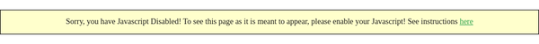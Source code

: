 <head><meta charset="UTF-8"><meta name="viewport" content="width=device-width, initial-scale=1"><link rel="profile" href="/gmpg.org/xfn/11">  <script src="https://pagead2.googlesyndication.com/pagead/js/r20201203/r20190131/reactive_library_fy2019.js"></script><script src="https://www.googletagservices.com/activeview/js/current/osd.js?cb=%2Fr20100101"></script><script type="text/javascript" async="" src="https://addrom.com/wp-content/cache/busting/google-tracking/ga-53ee95b384d866e8692bb1aef923b763.js"></script><script src="https://partner.googleadservices.com/gampad/cookie.js?domain=addrom.com&amp;callback=_gfp_s_&amp;client=ca-pub-7154395153208957&amp;cookie=ID%3D9272cbf47e9f7c97-2233c2875cc50006%3AT%3D1608247650%3ART%3D1608247650%3AS%3DALNI_MY1ucPeExhnVd70TsSuP2i-xqtvfA"></script><script src="https://pagead2.googlesyndication.com/pagead/js/r20201203/r20190131/show_ads_impl_fy2019.js" id="google_shimpl"></script><script async="" src="//tag.adbro.me/configs/zslmuob2.js"></script><script async="" src="//tag.adbro.me/tags/ptag.js"></script><script type="application/javascript">var ajaxurl = "https://addrom.com/wp-admin/admin-ajax.php"</script> <title>BYPASS GOOGLE ACCOUNT 2020 - addROM.com</title><link rel="stylesheet" href="https://fonts.googleapis.com/css?family=Montserrat%3A100%2C200%2C300%2C400%2C500%2C600%2C700%2C800%2C900%2C100italic%2C200italic%2C300italic%2C400italic%2C500italic%2C600italic%2C700italic%2C800italic%2C900italic&amp;subset=latin&amp;display=swap"><meta name="description" content="bypass google account verification"><meta name="robots" content="index, follow, max-snippet:-1, max-image-preview:large, max-video-preview:-1"><link rel="canonical" href="https://addrom.com/bypass/"><meta property="og:locale" content="en_US"><meta property="og:type" content="article"><meta property="og:title" content="BYPASS GOOGLE ACCOUNT 2020 - addROM.com"><meta property="og:description" content="bypass google account verification"><meta property="og:url" content="https://addrom.com/bypass/"><meta property="og:site_name" content="addROM.com"><meta property="article:publisher" content="https://www.facebook.com/addromcom"><meta property="article:modified_time" content="2020-12-06T05:13:21+00:00"><meta property="og:image" content="https://addrom.com/wp-content/uploads/2019/01/addrom-bypass-1.jpg"><meta property="og:image:width" content="1200"><meta property="og:image:height" content="628"><meta name="twitter:card" content="summary_large_image"><meta name="twitter:label1" content="Est. reading time"><meta name="twitter:data1" content="0 minutes"> <script type="application/ld+json" class="yoast-schema-graph">{"@context":"https://schema.org","@graph":[{"@type":"Organization","@id":"https://addrom.com/#organization","name":"addROM","url":"https://addrom.com/","sameAs":["https://www.facebook.com/addromcom","https://www.youtube.com/addromcom?sub_confirmation=1"],"logo":{"@type":"ImageObject","@id":"https://addrom.com/#logo","inLanguage":"en-US","url":"https://addrom.com/wp-content/uploads/2019/02/addrom-2019-x2-b.png","width":687,"height":140,"caption":"addROM"},"image":{"@id":"https://addrom.com/#logo"}},{"@type":"WebSite","@id":"https://addrom.com/#website","url":"https://addrom.com/","name":"addROM.com","description":"Free ROM - Bypass Google Account - Share tips and tricks","publisher":{"@id":"https://addrom.com/#organization"},"potentialAction":[{"@type":"SearchAction","target":"https://addrom.com/?s={search_term_string}","query-input":"required name=search_term_string"}],"inLanguage":"en-US"},{"@type":"ImageObject","@id":"https://addrom.com/bypass/#primaryimage","inLanguage":"en-US","url":"https://addrom.com/wp-content/uploads/2019/01/addrom-bypass-1.jpg","width":1200,"height":628},{"@type":"WebPage","@id":"https://addrom.com/bypass/#webpage","url":"https://addrom.com/bypass/","name":"BYPASS GOOGLE ACCOUNT 2020 - addROM.com","isPartOf":{"@id":"https://addrom.com/#website"},"primaryImageOfPage":{"@id":"https://addrom.com/bypass/#primaryimage"},"datePublished":"2019-02-13T17:34:07+00:00","dateModified":"2020-12-06T05:13:21+00:00","description":"bypass google account verification","breadcrumb":{"@id":"https://addrom.com/bypass/#breadcrumb"},"inLanguage":"en-US","potentialAction":[{"@type":"ReadAction","target":["https://addrom.com/bypass/"]}]},{"@type":"BreadcrumbList","@id":"https://addrom.com/bypass/#breadcrumb","itemListElement":[{"@type":"ListItem","position":1,"item":{"@type":"WebPage","@id":"https://addrom.com/","url":"https://addrom.com/","name":"Home"}},{"@type":"ListItem","position":2,"item":{"@type":"WebPage","@id":"https://addrom.com/bypass/","url":"https://addrom.com/bypass/","name":"BYPASS GOOGLE ACCOUNT 2020"}}]}]}</script> <link rel="dns-prefetch" href="//fonts.googleapis.com"><link rel="dns-prefetch" href="//s.w.org"><link rel="dns-prefetch" href="//c0.wp.com"><link href="https://fonts.gstatic.com" crossorigin="" rel="preconnect"><link rel="alternate" type="application/rss+xml" title="addROM.com » Feed" href="https://addrom.com/feed/"><link rel="alternate" type="application/rss+xml" title="addROM.com » Comments Feed" href="https://addrom.com/comments/feed/"> <script type="text/javascript">window._wpemojiSettings = {"baseUrl":"https:\/\/s.w.org\/images\/core\/emoji\/13.0.1\/72x72\/","ext":".png","svgUrl":"https:\/\/s.w.org\/images\/core\/emoji\/13.0.1\/svg\/","svgExt":".svg","source":{"concatemoji":"https:\/\/addrom.com\/wp-includes\/js\/wp-emoji-release.min.js?ver=5.6"}};
			!function(e,a,t){var r,n,o,i,p=a.createElement("canvas"),s=p.getContext&&p.getContext("2d");function c(e,t){var a=String.fromCharCode;s.clearRect(0,0,p.width,p.height),s.fillText(a.apply(this,e),0,0);var r=p.toDataURL();return s.clearRect(0,0,p.width,p.height),s.fillText(a.apply(this,t),0,0),r===p.toDataURL()}function l(e){if(!s||!s.fillText)return!1;switch(s.textBaseline="top",s.font="600 32px Arial",e){case"flag":return!c([127987,65039,8205,9895,65039],[127987,65039,8203,9895,65039])&&(!c([55356,56826,55356,56819],[55356,56826,8203,55356,56819])&&!c([55356,57332,56128,56423,56128,56418,56128,56421,56128,56430,56128,56423,56128,56447],[55356,57332,8203,56128,56423,8203,56128,56418,8203,56128,56421,8203,56128,56430,8203,56128,56423,8203,56128,56447]));case"emoji":return!c([55357,56424,8205,55356,57212],[55357,56424,8203,55356,57212])}return!1}function d(e){var t=a.createElement("script");t.src=e,t.defer=t.type="text/javascript",a.getElementsByTagName("head")[0].appendChild(t)}for(i=Array("flag","emoji"),t.supports={everything:!0,everythingExceptFlag:!0},o=0;o<i.length;o++)t.supports[i[o]]=l(i[o]),t.supports.everything=t.supports.everything&&t.supports[i[o]],"flag"!==i[o]&&(t.supports.everythingExceptFlag=t.supports.everythingExceptFlag&&t.supports[i[o]]);t.supports.everythingExceptFlag=t.supports.everythingExceptFlag&&!t.supports.flag,t.DOMReady=!1,t.readyCallback=function(){t.DOMReady=!0},t.supports.everything||(n=function(){t.readyCallback()},a.addEventListener?(a.addEventListener("DOMContentLoaded",n,!1),e.addEventListener("load",n,!1)):(e.attachEvent("onload",n),a.attachEvent("onreadystatechange",function(){"complete"===a.readyState&&t.readyCallback()})),(r=t.source||{}).concatemoji?d(r.concatemoji):r.wpemoji&&r.twemoji&&(d(r.twemoji),d(r.wpemoji)))}(window,document,window._wpemojiSettings);</script><script src="https://addrom.com/wp-includes/js/wp-emoji-release.min.js?ver=5.6" type="text/javascript" defer=""></script> <style type="text/css">img.wp-smiley,img.emoji{display:inline!important;border:none!important;box-shadow:none!important;height:1em!important;width:1em!important;margin:0 .07em!important;vertical-align:-0.1em!important;background:none!important;padding:0!important}</style><link rel="stylesheet" id="wp-block-library-css" href="https://c0.wp.com/c/5.6/wp-includes/css/dist/block-library/style.min.css" type="text/css" media="all"><style id="wp-block-library-inline-css" type="text/css">.has-text-align-justify{text-align:justify}</style><link rel="stylesheet" id="wpccp-css" href="https://addrom.com/wp-content/plugins/wp-content-copy-protection/assets/css/style.min.css?ver=1598442499" type="text/css" media="all"><link rel="stylesheet" id="ceris-vendors-css" href="https://addrom.com/wp-content/themes/ceris/css/vendors.css?ver=5.6" type="text/css" media="all"><link rel="stylesheet" id="ceris-style-css" href="https://addrom.com/wp-content/themes/ceris/css/style.css?ver=5.6" type="text/css" media="all"><style id="ceris-style-inline-css" type="text/css">.header-1 .header-main,.header-2 .header-main,.header-3 .site-header,.header-4 .navigation-bar,.header-5 .navigation-bar,.header-6 .navigation-bar,.header-7 .header-main,.header-8 .header-main,.header-9 .site-header,.header-10 .navigation-bar,.header-11 .navigation-bar,.header-13 .navigation-bar,.header-14 .header-main,.header-14 .header-bg-main-color,.header-15 .header-main,.header-16 .navigation-bar,.header-17 .navigation-bar,.header-18 .navigation-bar,.header-12 .header-main{background:#fff}.sticky-header.is-fixed>.navigation-bar{background:#fff}.atbs-ceris-block:not(:last-child){margin-bottom:65px}@media(min-width:576px){.atbs-ceris-block-custom-margin .block-heading:not(.widget__title){margin-bottom:40px}}::selection{color:#FFF;background:#2BA24C}::-webkit-selection{color:#FFF;background:#2BA24C}.scroll-count-percent .progress__value{stroke:#2BA24C}.ceris-feature-i .sub-posts .block-heading__view-all a,.atbs-ceris-carousel.atbs-ceris-carousel-post-vertical .owl-prev,.atbs-ceris-carousel.atbs-ceris-carousel-post-vertical .owl-next,.post--overlay-back-face .button__readmore:hover i,.post--vertical-has-media .list-index,.navigation--main .sub-menu li:hover>a,.infinity-single-trigger:before,.ceris-icon-load-infinity-single:before,.atbs-article-reactions .atbs-reactions-content.active .atbs-reaction-count,.atbs-article-reactions .atbs-reactions-content:active .atbs-reaction-count,.post-slider-text-align-center .owl-carousel .owl-prev,.post-slider-text-align-center .owl-carousel .owl-next,.ceris-category-tiles .owl-carousel .owl-prev,.ceris-category-tiles .owl-carousel .owl-next,a.block-heading__secondary,.atbs-ceris-pagination a.btn-default,.atbs-ceris-pagination a.btn-default:active,.atbs-ceris-pagination a.btn-default:hover,.atbs-ceris-pagination a.btn-default:focus,.atbs-ceris-search-full .result-default,.atbs-ceris-search-full .result-default .search-module-heading,.search-module-heading,.atbs-ceris-post--grid-c-update .atbs-ceris-carousel.nav-circle .owl-prev,.single .entry-meta .entry-author__name,.pagination-circle .atbs-ceris-pagination__item.atbs-ceris-pagination__item-next:hover,.pagination-circle .atbs-ceris-pagination__item.atbs-ceris-pagination__item-prev:hover,.atbs-ceris-video-has-post-list .main-post .post-type-icon,.widget-subscribe .subscribe-form__fields button,.list-index,a,a:hover,a:focus,a:active,.color-primary,.site-title,.entry-tags ul>li>a:hover,.social-share-label,.ceris-single .single-header--top .entry-author__name,.atbs-ceris-widget-indexed-posts-b .posts-list>li .post__title:after,.posts-navigation .post:hover .posts-navigation__label,.posts-navigation .post:hover .post__title,.sticky-ceris-post .cerisStickyMark i,.typography-copy blockquote:before,.comment-content blockquote:before,.listing--list-large .post__readmore:hover .readmore__text,.post--horizontal-reverse-big.post--horizontal-reverse-big__style-3 .post__readmore .readmore__text:hover,.reviews-score-average,.star-item.star-full i:before,.wc-block-grid__product-rating .star-rating span:before,.wc-block-grid__product-rating .wc-block-grid__product-rating__stars span:before,.woocommerce-message::before,.woocommerce-info::before,.woocommerce-error::before,.woocommerce-downloads .woocommerce-info:before{color:#2BA24C}.ceris-grid-j .icon-has-animation .btn-play-left-not-center.post-type-icon:after,div.wpforms-container-full .wpforms-form button[type=submit],div.wpforms-container-full .wpforms-form button[type=submit]:hover{background-color:#2BA24C}.ceris-grid-j .btn-play-left-not-center .circle,.scroll-count-percent .btn-bookmark-icon .bookmark-status-saved path{fill:#2BA24C}.infinity-single-trigger:before,.ceris-grid-j .btn-play-left-not-center .g-path path{fill:#fff}@media(max-width:768px){.ceris-grid-j .icon-has-animation .btn-play-left-not-center.post-type-icon:after{background-color:#fff}}@media(max-width:768px){.ceris-grid-j .btn-play-left-not-center .circle{fill:#fff}}@media(max-width:768px){.ceris-grid-j .btn-play-left-not-center .g-path path{fill:#000}}@media(max-width:768px){.ceris-module-video .post-list-no-thumb-3i .posts-no-thumb .post-type-icon:after{background-color:#2BA24C}}@media(max-width:768px){.ceris-module-video .post-list-no-thumb-3i .list-item .posts-no-thumb:hover .post-type-icon:after{background-color:#fff}}@media(max-width:768px){.ceris-module-video .post-list-no-thumb-3i .list-item:first-child .posts-no-thumb:hover .post-type-icon:after{background-color:#fff}}@media(max-width:768px){.ceris-module-video .post-list-no-thumb-3i:hover .list-item:first-child .posts-no-thumb .post-type-icon:after{background-color:#2BA24C}}@media(max-width:768px){.ceris-module-video .post-list-no-thumb-3i .list-item:first-child .posts-no-thumb:hover .post-type-icon:after{background-color:#fff}}@media (max-width:380px){.featured-slider-d .owl-carousel .owl-dot.active span{background-color:#2BA24C}}.g-path path{fill:#000}.circle{fill:#fff}@media(max-width:576px){.atbs-ceris-post--vertical-3i-row .post--vertical .post__cat{background-color:#2BA24C}}.atbs-article-reactions .atbs-reactions-content:hover{border-color:rgba(43,162,76,.3)}.post-no-thumb-height-default:hover{box-shadow:0 45px 25px -20px rgba(43,162,76,.27)}.ceris-feature-h .owl-item.active .post--overlay-height-275 .post__thumb--overlay.post__thumb:after{background-color:rgba(43,162,76,.8)}.post-list-no-thumb-3i .list-item:first-child:hover:before,.post-list-no-thumb-3i .list-item:hover:before{background-color:rgba(43,162,76,.4)}.ceris-grid-carousel-d .owl-stage .post--card-overlay-middle-has-hidden-content:hover .post__thumb--overlay.post__thumb:after,.ceris-grid-carousel-d .owl-stage .owl-item.active.center .post--card-overlay-middle-has-hidden-content:hover .post__thumb--overlay.post__thumb:after{-webkit-box-shadow:0 20px 27px 0 rgba(43,162,76,.2);box-shadow:0 20px 27px 0 rgba(43,162,76,.2)}@media(min-width:992px){.post--overlay-hover-effect .post__thumb--overlay.post__thumb:after{background-color:#2BA24C}}.atbs-ceris-block__aside-left .banner__button,.ceris-feature-k .atbs-ceris-carousel-nav-custom-holder .owl-prev:hover,.ceris-feature-k .atbs-ceris-carousel-nav-custom-holder .owl-next:hover,.ceris-feature-k .atbs-ceris-block__inner::before,.ceris-feature-i .atbs-ceris-carousel-nav-custom-holder .owl-prev:hover,.ceris-feature-i .atbs-ceris-carousel-nav-custom-holder .owl-next:hover,.ceris-feature-j .sub-posts .atbs-ceris-carousel-nav-custom-holder .owl-prev:hover,.ceris-feature-j .sub-posts .atbs-ceris-carousel-nav-custom-holder .owl-next:hover,.ceris-feature-h .owl-item.active+.owl-item.active .post--overlay-height-275 .post__cat-has-line:before,.atbs-ceris-carousel.atbs-ceris-carousel-post-vertical .owl-prev:hover,.atbs-ceris-carousel.atbs-ceris-carousel-post-vertical .owl-next:hover,.ceris-feature-f .button__readmore--round:hover i,.post--overlay-hover-effect .post__text-backface .post__readmore .button__readmore:hover,.post--overlay-hover-effect.post--overlay-bottom,.post--overlay-back-face,.pagination-circle .atbs-ceris-pagination__item:not(.atbs-ceris-pagination__dots):hover,.open-sub-col,.atbs-ceris-posts-feature-a-update .atbs-ceris-carousel.nav-circle .owl-prev:hover,.atbs-ceris-posts-feature-a-update .atbs-ceris-carousel.nav-circle .owl-next:hover,.owl-carousel.button--dots-center-nav .owl-prev:hover,.owl-carousel.button--dots-center-nav .owl-next:hover,.section-has-subscribe-no-border>.btn:focus,.section-has-subscribe-no-border>.btn:active,.section-has-subscribe-no-border>*:hover,.widget-slide .atbs-ceris-carousel .owl-dot.active span,.featured-slider-e .owl-carousel .owl-prev:hover,.featured-slider-e .owl-carousel .owl-next:hover,.post--horizontal-hasbackground.post:hover,.post-slider-text-align-center .owl-carousel .owl-prev:hover,.post-slider-text-align-center .owl-carousel .owl-next:hover,.atbs-ceris-pagination [class*='js-ajax-load-']:active,.atbs-ceris-pagination [class*='js-ajax-load-']:hover,.atbs-ceris-pagination [class*='js-ajax-load-']:focus,.atbs-ceris-widget-indexed-posts-a .posts-list>li .post__thumb:after,.post-list-no-thumb-3i:hover .list-item:first-child .post__cat:before,.header-17 .btn-subscribe-theme,.header-13 .btn-subscribe-theme,.header-16 .offcanvas-menu-toggle.navigation-bar-btn,.atbs-ceris-widget-posts-list.atbs-ceris-widget-posts-list-overlay-first ul:hover li.active .post--overlay .post__cat:before,.dots-circle .owl-dot.active span,.atbs-ceris-search-full .popular-tags .entry-tags ul>li>a,.atbs-ceris-search-full .form-control,.atbs-ceris-post--grid-g-update .post-grid-carousel .owl-dot.active span,.nav-row-circle .owl-prev:hover,.nav-row-circle .owl-next:hover,.post--grid--2i_row .post-no-thumb-title-line,.atbs-ceris-post--grid-d-update .post-no-thumb-title-line,.atbs-ceris-posts-feature .post-sub .list-item:hover .post__cat:before,.atbs-ceris-post--grid-c-update .post-main .owl-item.active+.owl-item.active .post__cat:before,.atbs-ceris-post--grid-c-update .atbs-ceris-carousel.nav-circle .owl-next,.atbs-ceris-post--grid-c-update .post-main .owl-item.active .post-no-thumb-title-line,.post-no-thumb-height-default:hover,.carousel-dots-count-number .owl-dot.active span,.header-16 .btn-subscribe-theme,.header-14 .btn-subscribe-theme,.header-11 .btn-subscribe-theme,.atbs-ceris-pagination [class*='js-ajax-load-'],.atbs-ceris-post--overlay-first-big .post--overlay:hover .background-img:after,.post-list-no-thumb-3i .list-item:hover,.post__cat-has-line:before,.category-tile__name,.cat-0.cat-theme-bg.cat-theme-bg,.primary-bg-color,.navigation--main>li>a:before,.atbs-ceris-pagination__item-current,.atbs-ceris-pagination__item-current:hover,.atbs-ceris-pagination__item-current:focus,.atbs-ceris-pagination__item-current:active,.atbs-ceris-pagination--next-n-prev .atbs-ceris-pagination__links a:last-child .atbs-ceris-pagination__item,.subscribe-form__fields input[type='submit'],.has-overlap-bg:before,.post__cat--bg,a.post__cat--bg,.entry-cat--bg,a.entry-cat--bg,.comments-count-box,.atbs-ceris-widget--box .widget__title,.widget_calendar td a:before,.widget_calendar #today,.widget_calendar #today a,.entry-action-btn,.posts-navigation__label:before,.comment-form .form-submit input[type='submit'],.atbs-ceris-carousel-dots-b .swiper-pagination-bullet-active,.site-header--side-logo .header-logo:not(.header-logo--mobile),.list-square-bullet>li>*:before,.list-square-bullet-exclude-first>li:not(:first-child)>*:before,.btn-primary,.btn-primary:active,.btn-primary:focus,.btn-primary:hover,.btn-primary.active.focus,.btn-primary.active:focus,.btn-primary.active:hover,.btn-primary:active.focus,.btn-primary:active:focus,.btn-primary:active:hover,.header-10 .navigation--main>li>a:before,.atbs-ceris-feature-slider .post__readmore,.atbs-ceris-grid-carousel .atbs-ceris-carousel .owl-dot:last-child.active span,.atbs-ceris-grid-carousel .atbs-ceris-carousel .owl-dot.active span,.atbs-ceris-post-slide-has-list .atbs-ceris-post-slide-text-center .atbs-ceris-carousel .owl-dot.active span,.pagination-circle .atbs-ceris-pagination__item:hover,.pagination-circle .atbs-ceris-pagination__item.atbs-ceris-pagination__item-current,.social-share-label:before,.social-share ul li a svg:hover,.comment-form .form-submit input[type='submit'],input[type='button']:not(.btn),input[type='reset']:not(.btn),input[type='submit']:not(.btn),.form-submit input,.comment-form .form-submit input[type='submit']:active,.comment-form .form-submit input[type='submit']:focus,.comment-form .form-submit input[type='submit']:hover,.reviews-rating .rating-form .rating-submit,.reviews-rating .rating-form .rating-submit:hover,.ceris-bookmark-page-notification,.rating-star,.score-item .score-percent,.ceris-grid-w .post-slide .owl-carousel,.widget-subscribe .widget-subscribe__inner,.ceris-grid-carousel-d .owl-stage .post--card-overlay-middle-has-hidden-content:hover .post__thumb--overlay.post__thumb:after,.ceris-grid-carousel-d .owl-stage .owl-item.active.center .post--card-overlay-middle-has-hidden-content:hover .post__thumb--overlay.post__thumb:after,.post--vertical-thumb-70-background .button__readmore--outline:hover i,.atbs-ceris-search-full--result .atbs-ceris-pagination .btn,.atbs-ceris-posts-feature-c-update.ceris-light-mode .owl-carousel .owl-prev:hover,.atbs-ceris-posts-feature-c-update.ceris-light-mode .owl-carousel .owl-next:hover,.editor-styles-wrapper .wc-block-grid__products .wc-block-grid__product .wc-block-grid__product-onsale,.wc-block-grid__product-onsale,.woocommerce .wc-block-grid__product .wp-block-button__link:hover,.woocommerce ul.products li.product .onsale,.woocommerce .editor-styles-wrapper .wc-block-grid__products .wc-block-grid__product .wc-block-grid__product-onsale,.woocommerce .wc-block-grid__product-onsale,.woocommerce #respond input#submit,.woocommerce #respond input#submit:hover,.woocommerce a.button:hover,.woocommerce button.button:hover,.woocommerce input.button:hover,.woocommerce .wp-block-button__link,.woocommerce .wp-block-button:not(.wc-block-grid__product-add-to-cart) .wp-block-button__link,.woocommerce nav.woocommerce-pagination ul li a:focus,.woocommerce nav.woocommerce-pagination ul li a:hover,.woocommerce nav.woocommerce-pagination ul li span.current,.woocommerce div.product form.cart .button,.woocommerce div.product .woocommerce-tabs ul.tabs li.active,.woocommerce-Tabs-panel .comment-reply-title:before,.woocommerce button.button,.woocommerce a.button.wc-backward,.woocommerce a.button.alt,.woocommerce a.button.alt:hover,.woocommerce-message a.button,.woocommerce-downloads .woocommerce-Message a.button,.woocommerce button.button.alt,.woocommerce button.button.alt:hover,.woocommerce.widget_product_search .woocommerce-product-search button,.woocommerce .widget_price_filter .ui-slider .ui-slider-range,.woocommerce .widget_price_filter .ui-slider .ui-slider-handle,.header-current-reading-article .current-reading-article-label,#cookie-notice .cn-button,.atbs-ceris-widget-posts-list.atbs-ceris-widget-posts-list-overlay-first .posts-list:hover li.active .post__cat:before,.ceris-mobile-share-socials ul li:hover a,.ceris-admin-delete-review{background-color:#2BA24C}.site-header--skin-4 .navigation--main>li>a:before{background-color:#2BA24C!important}@media(max-width:767px){.atbs-ceris-post--grid-c-update .atbs-ceris-carousel.nav-circle .owl-prev,.atbs-ceris-post--grid-c-update .atbs-ceris-carousel.nav-circle .owl-next{color:#2BA24C!important}}.post-score-hexagon .hexagon-svg g path{fill:#2BA24C}.ceris-feature-k .atbs-ceris-carousel-nav-custom-holder .owl-prev:hover,.ceris-feature-k .atbs-ceris-carousel-nav-custom-holder .owl-next:hover,.ceris-feature-i .atbs-ceris-carousel-nav-custom-holder .owl-prev:hover,.ceris-feature-i .atbs-ceris-carousel-nav-custom-holder .owl-next:hover,.ceris-feature-j .sub-posts .atbs-ceris-carousel-nav-custom-holder .owl-prev:hover,.ceris-feature-j .sub-posts .atbs-ceris-carousel-nav-custom-holder .owl-next:hover,.post--overlay-line-top-hover:hover::after,.ceris-feature-f .button__readmore--round:hover i,.post--overlay-hover-effect .post__text-backface .post__readmore .button__readmore:hover,.ceris-about-module .about__content,.atbs-ceris-posts-feature-a-update .atbs-ceris-carousel.nav-circle .owl-prev:hover,.atbs-ceris-posts-feature-a-update .atbs-ceris-carousel.nav-circle .owl-next:hover,.owl-carousel.button--dots-center-nav .owl-prev:hover,.owl-carousel.button--dots-center-nav .owl-next:hover,.atbs-article-reactions .atbs-reactions-content.active,.atbs-ceris-pagination [class*='js-ajax-load-']:active,.atbs-ceris-pagination [class*='js-ajax-load-']:hover,.atbs-ceris-pagination [class*='js-ajax-load-']:focus,.atbs-ceris-search-full--result .atbs-ceris-pagination .btn,.atbs-ceris-pagination [class*='js-ajax-load-'],.comment-form .form-submit input[type='submit'],.form-submit input:hover,.comment-form .form-submit input[type='submit']:active,.comment-form .form-submit input[type='submit']:focus,.comment-form .form-submit input[type='submit']:hover,.has-overlap-frame:before,.atbs-ceris-gallery-slider .fotorama__thumb-border,.bypostauthor>.comment-body .comment-author>img,.post--vertical-thumb-70-background .button__readmore--outline:hover i,.block-heading.block-heading--style-7,.atbs-ceris-posts-feature-c-update.ceris-light-mode .owl-carousel .owl-prev:hover,.atbs-ceris-posts-feature-c-update.ceris-light-mode .owl-carousel .owl-next:hover,.ceris-mobile-share-socials ul li:hover a,.wc-block-grid__product .wp-block-button__link:hover,.woocommerce #respond input#submit:hover,.woocommerce a.button:hover,.woocommerce button.button:hover,.woocommerce input.button:hover{border-color:#2BA24C}.atbs-ceris-pagination--next-n-prev .atbs-ceris-pagination__links a:last-child .atbs-ceris-pagination__item:after,.typography-copy blockquote,.comment-content blockquote{border-left-color:#2BA24C}.comments-count-box:before,.bk-preload-wrapper:after,.woocommerce-error,.woocommerce-message,.woocommerce-info{border-top-color:#2BA24C}.bk-preload-wrapper:after{border-bottom-color:#2BA24C}.navigation--offcanvas li>a:after{border-right-color:#2BA24C}.post--single-cover-gradient .single-header{background-image:-webkit-linear-gradient(bottom,#2BA24C 0%,rgba(252,60,45,.7) 50%,rgba(252,60,45,0) 100%);background-image:linear-gradient(to top,#2BA24C 0%,rgba(252,60,45,.7) 50%,rgba(252,60,45,0) 100%)}@media (max-width:576px){.atbs-ceris-posts-feature .post-sub .list-item:nth-child(2),.atbs-ceris-posts-feature .post-sub .list-item:not(:nth-child(2)) .post__cat-has-line:before{background-color:#2BA24C}}.ceris-feature-k .atbs-ceris-block__inner::before{box-shadow:-210px 0 1px #2BA24C,-180px 0 1px #2BA24C,-150px 0 1px #2BA24C,-120px 0 1px #2BA24C,-90px 0 1px #2BA24C,-60px 0 1px #2BA24C,-30px 0 1px #2BA24C,30px 0 1px #2BA24C,60px 0 1px #2BA24C,-210px 30px 1px #2BA24C,-180px 30px 1px #2BA24C,-150px 30px 1px #2BA24C,-120px 30px 1px #2BA24C,-90px 30px 1px #2BA24C,-60px 30px 1px #2BA24C,-30px 30px 1px #2BA24C,0 30px 1px #2BA24C,30px 30px 1px #2BA24C,60px 30px 1px #2BA24C,-210px 60px 1px #2BA24C,-180px 60px 1px #2BA24C,-150px 60px 1px #2BA24C,-120px 60px 1px #2BA24C,-90px 60px 1px #2BA24C,-60px 60px 1px #2BA24C,-30px 60px 1px #2BA24C,0 60px 1px #2BA24C,30px 60px 1px #2BA24C,60px 60px 1px #2BA24C,-210px 90px 1px #2BA24C,-180px 90px 1px #2BA24C,-150px 90px 1px #2BA24C,-120px 90px 1px #2BA24C,-90px 90px 1px #2BA24C,-60px 90px 1px #2BA24C,-30px 90px 1px #2BA24C,0 90px 1px #2BA24C,30px 90px 1px #2BA24C,60px 90px 1px #2BA24C,-210px 120px 1px #2BA24C,-180px 120px 1px #2BA24C,-150px 120px 1px #2BA24C,-120px 120px 1px #2BA24C,-90px 120px 1px #2BA24C,-60px 120px 1px #2BA24C,-30px 120px 1px #2BA24C,0 120px 1px #2BA24C,30px 120px 1px #2BA24C,60px 120px 1px #2BA24C,-210px 150px 1px #2BA24C,-180px 150px 1px #2BA24C,-150px 150px 1px #2BA24C,-120px 150px 1px #2BA24C,-90px 150px 1px #2BA24C,-60px 150px 1px #2BA24C,-30px 150px 1px #2BA24C,0 150px 1px #2BA24C,30px 150px 1px #2BA24C,60px 150px 1px #2BA24C,-210px 180px 1px #2BA24C,-180px 180px 1px #2BA24C,-150px 180px 1px #2BA24C,-120px 180px 1px #2BA24C,-90px 180px 1px #2BA24C,-60px 180px 1px #2BA24C,-30px 180px 1px #2BA24C,0 180px 1px #2BA24C,30px 180px 1px #2BA24C,60px 180px 1px #2BA24C,-210px 210px 1px #2BA24C,-180px 210px 1px #2BA24C,-150px 210px 1px #2BA24C,-120px 210px 1px #2BA24C,-90px 210px 1px #2BA24C,-60px 210px 1px #2BA24C,-30px 210px 1px #2BA24C,0 210px 1px #2BA24C,30px 210px 1px #2BA24C,60px 210px 1px #2BA24C,-210px 240px 1px #2BA24C,-180px 240px 1px #2BA24C,-150px 240px 1px #2BA24C,-120px 240px 1px #2BA24C,-90px 240px 1px #2BA24C,-60px 240px 1px #2BA24C,-30px 240px 1px #2BA24C,0 240px 1px #2BA24C,30px 240px 1px #2BA24C,60px 240px 1px #2BA24C,-210px 270px 1px #2BA24C,-180px 270px 1px #2BA24C,-150px 270px 1px #2BA24C,-120px 270px 1px #2BA24C,-90px 270px 1px #2BA24C,-60px 270px 1px #2BA24C,-30px 270px 1px #2BA24C,0 270px 1px #2BA24C,30px 270px 1px #2BA24C,60px 270px 1px #2BA24C}atbs-ceris-video-box__playlist .is-playing .post__thumb:after{content:'Now playing'}</style><link rel="stylesheet" id="child-theme-style-css" href="https://addrom.com/wp-content/themes/ceris-child/style.css?ver=5.6" type="text/css" media="all"><link rel="stylesheet" id="tablepress-default-css" href="https://addrom.com/wp-content/tablepress-combined.min.css?ver=4" type="text/css" media="all"><noscript></noscript><link rel="stylesheet" id="jetpack_css-css" href="https://c0.wp.com/p/jetpack/9.2.1/css/jetpack.css" type="text/css" media="all"> <script type="text/javascript" src="https://c0.wp.com/c/5.6/wp-includes/js/jquery/jquery.min.js" id="jquery-core-js"></script> <script type="text/javascript" src="https://c0.wp.com/c/5.6/wp-includes/js/jquery/jquery-migrate.min.js" id="jquery-migrate-js"></script> <link rel="https://api.w.org/" href="https://addrom.com/wp-json/"><link rel="alternate" type="application/json" href="https://addrom.com/wp-json/wp/v2/pages/5486"><link rel="EditURI" type="application/rsd+xml" title="RSD" href="https://addrom.com/xmlrpc.php?rsd"><link rel="wlwmanifest" type="application/wlwmanifest+xml" href="https://addrom.com/wp-includes/wlwmanifest.xml"><meta name="generator" content="WordPress 5.6"><link rel="shortlink" href="https://addrom.com/?p=5486"> <style type="text/css" media="screen">.g{margin:0;padding:0;overflow:hidden;line-height:1;zoom:1}.g img{height:auto}.g-col{position:relative;float:left}.g-col:first-child{margin-left:0}.g-col:last-child{margin-right:0}@media only screen and (max-width:480px){.g-col,.g-dyn,.g-single{width:100%;margin-left:0;margin-right:0}}</style><meta name="framework" content="Redux 4.1.22"><style type="text/css">img#wpstats{display:none}</style><link rel="icon" href="https://addrom.com/wp-content/uploads/2017/04/addROM_ico-1-70x70.png" sizes="32x32"><link rel="icon" href="https://addrom.com/wp-content/uploads/2017/04/addROM_ico-1.png" sizes="192x192"><link rel="apple-touch-icon" href="https://addrom.com/wp-content/uploads/2017/04/addROM_ico-1-180x180.png"><meta name="msapplication-TileImage" content="https://addrom.com/wp-content/uploads/2017/04/addROM_ico-1.png"><style type="text/css" id="wp-custom-css">.addrom-end-post{display:table;border-style:solid;box-sizing:border-box;border-color:#2ba24c;color:#2ba24c;cursor:pointer;margin:20px auto;padding:20px 20px 20px 20px;border-radius:45px;border:solid}.addrom-see-more{margin-top:5px;margin-left:50px;background:#fff;position:absolute;color:#2ba24c;font-weight:600}.entry-content h3{background-color:#f0f1f2;padding:9px 12px;display:inline-block;border-radius:3px}.addrom-read-more{border:1px solid #2ba24c;padding:10px 19px;margin:30px 0;border-radius:3px;position:relative;box-shadow:0 0 17px #f1f1f1;background-color:#fff}.addrom-read-more span{font-family:"Montserrat"!important;line-height:1.2;color:#000;margin-bottom:16px;font-weight:800;font-size:20px;margin:0;margin-top:-16px;display:inline-block;background-color:#2ba24c;padding:4px 10px;position:absolute}.addrom-read-more a{font-family:"Montserrat"!important;margin:0;font-size:18px;line-height:26px!important;margin-top:25px;text-decoration:none;font-weight:700;display:block;border:none!important;color:#212121!important}.addrom-read-more a:hover{color:#2ba24c!important}.header-3 .navigation-bar--fullwidth .container .navigation-bar__inner{-webkit-box-align:center;align-items:center;background-color:#2ba24c;border-radius:4px;box-shadow:rgba(0,0,0,.04) 0 1px 3px,rgba(0,0,0,.08) 0 1px 2px;box-sizing:border-box;display:flex;padding:0 10px;position:relative}</style><style id="ceris_option-dynamic-css" title="dynamic-css" class="redux-options-output">html{font-size:14px;font-display:swap}body{font-family:Montserrat,Arial,Helvetica,sans-serif;font-display:swap}.comment-reply-title,.comments-title,.comment-reply-title,.category-tile__name,.block-heading,.block-heading__title,.post-categories__title,.post__title,.entry-title,h1,h2,h3,h4,h5,h6,.h1,.h2,.h3,.h4,.h5,.h6,.text-font-primary,.social-tile__title,.widget_recent_comments .recentcomments>a,.widget_recent_entries li>a,.modal-title.modal-title,.author-box .author-name a,.comment-author,.widget_calendar caption,.widget_categories li>a,.widget_meta ul,.widget_recent_comments .recentcomments>a,.widget_recent_entries li>a,.widget_pages li>a,.ceris-reviews-section .heading-title,.score-item .score-name,.score-item .score-number,.reviews-score-average,.btn-open-form-rating,.btn-open-form-rating label,.scroll-count-percent .percent-number,.scroll-count-percent .btn-bookmark-icon,.open-sub-col,.ceris-about-module .about__title,.post--overlay-hover-effect .post__text-backface .post__title,.atbs-ceris-mega-menu .post__title,.atbs-ceris-mega-menu .post__title a,.widget__title-text{font-family:Montserrat,Arial,Helvetica,sans-serif;font-display:swap}.text-font-secondary,.block-heading__subtitle,.widget_nav_menu ul,.typography-copy blockquote,.comment-content blockquote{font-family:Montserrat,Arial,Helvetica,sans-serif;font-display:swap}.mobile-header-btn,.menu,.meta-text,a.meta-text,.meta-font,a.meta-font,.text-font-tertiary,.block-heading-tabs,.block-heading-tabs>li>a,input[type="button"]:not(.btn),input[type="reset"]:not(.btn),input[type="submit"]:not(.btn),.btn,label,.page-nav,.post-score,.post-score-hexagon .post-score-value,.post__cat,a.post__cat,.entry-cat,a.entry-cat,.read-more-link,.post__meta,.entry-meta,.entry-author__name,a.entry-author__name,.comments-count-box,.atbs-ceris-widget-indexed-posts-a .posts-list>li .post__thumb:after,.atbs-ceris-widget-indexed-posts-b .posts-list>li .post__title:after,.atbs-ceris-widget-indexed-posts-c .list-index,.social-tile__count,.widget_recent_comments .comment-author-link,.atbs-ceris-video-box__playlist .is-playing .post__thumb:after,.atbs-ceris-posts-listing-a .cat-title,.atbs-ceris-news-ticker__heading,.page-heading__title,.post-sharing__title,.post-sharing--simple .sharing-btn,.entry-action-btn,.entry-tags-title,.comments-title__text,.comments-title .add-comment,.comment-metadata,.comment-metadata a,.comment-reply-link,.countdown__digit,.modal-title,.comment-meta,.comment .reply,.wp-caption,.gallery-caption,.widget-title,.btn,.logged-in-as,.countdown__digit,.atbs-ceris-widget-indexed-posts-a .posts-list>li .post__thumb:after,.atbs-ceris-widget-indexed-posts-b .posts-list>li .post__title:after,.atbs-ceris-widget-indexed-posts-c .list-index,.atbs-ceris-horizontal-list .index,.atbs-ceris-pagination,.atbs-ceris-pagination--next-n-prev .atbs-ceris-pagination__label,.post__readmore,.single-header .atbs-date-style,a.ceris-btn-view-review,.bookmark-see-more,.entry-author__name,.post-author-vertical span.entry-lable,.post-author-vertical .entry-author__name,.post--overlay-hover-effect .post__text-front .entry-author span.entry-lable,.post--overlay-hover-effect .post__text-front .entry-author .entry-author__name,blockquote cite,.block-editor .wp-block-archives-dropdown select,.block-editor .wp-block-latest-posts__post-date,.block-editor .wp-block-latest-comments__comment-date,.wp-block-image .aligncenter>figcaption,.wp-block-image .alignleft>figcaption,.wp-block-image .alignright>figcaption,.wp-block-image.is-resized>figcaption{font-family:Montserrat,Arial,Helvetica,sans-serif;font-display:swap}.navigation,.navigation-bar-btn,.navigation--main>li>a{font-family:Montserrat,Arial,Helvetica,sans-serif;text-transform:uppercase;font-weight:700;font-size:16px;font-display:swap}.navigation--main .sub-menu a{font-family:Montserrat,Arial,Helvetica,sans-serif;text-transform:uppercase;font-weight:400;font-display:swap}.navigation--offcanvas>li>a{font-family:Montserrat,Arial,Helvetica,sans-serif;text-transform:uppercase;font-weight:400;font-display:swap}.navigation--offcanvas>li>.sub-menu>li>a,.navigation--offcanvas>li>.sub-menu>li>.sub-menu>li>a{font-family:Montserrat,Arial,Helvetica,sans-serif;text-transform:uppercase;font-weight:400;font-display:swap}.ceris-footer .navigation--footer>li>a,.navigation--footer>li>a{font-family:Montserrat,Arial,Helvetica,sans-serif;text-transform:uppercase;font-weight:700;font-size:14px;font-display:swap}.block-heading .block-heading__title{font-family:Montserrat,Arial,Helvetica,sans-serif;font-weight:700;font-style:normal;font-display:swap}.single .single-entry-section .block-heading .block-heading__title,.single .comment-reply-title,.page .comment-reply-title,.single .same-category-posts .block-heading .block-heading__title,.single .related-posts .block-heading .block-heading__title,.single .comments-title,.page .comments-title{font-family:Montserrat,Arial,Helvetica,sans-serif;font-weight:700;font-style:normal;font-display:swap}.block-heading .page-heading__subtitle{font-family:Montserrat,Arial,Helvetica,sans-serif;font-weight:400;font-style:normal;font-display:swap}.header-main{padding-top:20px;padding-bottom:20px}.site-header .navigation-custom-bg-color,.site-header .navigation-bar .navigation-custom-bg-color{background-color:#fff}.archive.category .block-heading .block-heading__title{font-family:Montserrat,Arial,Helvetica,sans-serif;font-weight:700;font-style:normal;font-size:36px;font-display:swap}.archive.category .block-heading .block-heading__title{color:#2ba24c;font-display:swap}.archive .block-heading .block-heading__title{font-family:Montserrat,Arial,Helvetica,sans-serif;font-weight:700;font-style:normal;font-size:22px;font-display:swap}.search.search-results .block-heading .block-heading__title,.search.search-no-results .block-heading .block-heading__title{font-family:Montserrat,Arial,Helvetica,sans-serif;font-weight:700;font-style:normal;font-size:22px;font-display:swap}.page-template-blog .block-heading .block-heading__title{font-family:Montserrat,Arial,Helvetica,sans-serif;font-weight:700;font-style:normal;font-size:36px;font-display:swap}.page-template-blog .block-heading .block-heading__title{color:#2ba24c;font-display:swap}.page-template-default .block-heading .block-heading__title{font-family:Montserrat,Arial,Helvetica,sans-serif;font-weight:700;font-style:normal;font-size:22px;font-display:swap}.page-template-authors-list .block-heading .block-heading__title{font-family:Montserrat,Arial,Helvetica,sans-serif;font-weight:700;font-style:normal;font-size:36px;font-display:swap}.page-template-bookmark .block-heading .block-heading__title,.page-template-dismiss .block-heading .block-heading__title{font-family:Montserrat,Arial,Helvetica,sans-serif;font-weight:700;font-style:normal;font-size:36px;font-display:swap}.page-template-bookmark .block-heading .block-heading__title,.page-template-dismiss .block-heading .block-heading__title{color:#222;font-display:swap}</style><style type="text/css"></style><style id="fit-vids-style">.fluid-width-video-wrapper{width:100%;position:relative;padding:0;}.fluid-width-video-wrapper iframe,.fluid-width-video-wrapper object,.fluid-width-video-wrapper embed {position:absolute;top:0;left:0;width:100%;height:100%;}</style><link rel="preload" href="https://adservice.google.com.gt/adsid/integrator.js?domain=addrom.com" as="script"><script type="text/javascript" src="https://adservice.google.com.gt/adsid/integrator.js?domain=addrom.com"></script><link rel="preload" href="https://adservice.google.com/adsid/integrator.js?domain=addrom.com" as="script"><script type="text/javascript" src="https://adservice.google.com/adsid/integrator.js?domain=addrom.com"></script></head><body class="page-template-default page page-id-5486 wp-embed-responsive" data-rsssl="1" style="cursor: default;" aria-hidden="false"><div align="center"> <noscript><div style="position:fixed; top:0px; left:0px; z-index:3000; height:100%; width:100%; background-color:#FFFFFF"> <br/><br/><div style="font-family: Tahoma; font-size: 14px; background-color:#FFFFCC; border: 1pt solid Black; padding: 10pt;"> Sorry, you have Javascript Disabled! To see this page as it is meant to appear, please enable your Javascript! See instructions <a href="http://www.enable-javascript.com/">here</a></div></div> </noscript></div> <noscript><style id="rocket-lazyload-nojs-css">.rll-youtube-player,[data-lazy-src]{display:none!important}</style></noscript>  <script data-no-minify="1" async="" src="https://addrom.com/wp-content/cache/busting/1/gtm-3c1755d57d8859d13367532d7741da43.js"></script> <script>window.dataLayer = window.dataLayer || [];
  function gtag(){dataLayer.push(arguments);}
  gtag('js', new Date());

  gtag('config', 'UA-79530042-3');</script>  <script type="application/javascript">(function(w,d,p,c){var r='ptag',o='script',s=function(u){var a=d.createElement(o), 
m=d.getElementsByTagName(o)[0];a.async=1;a.src=u;m.parentNode.insertBefore(a,m);}; 
w[r]=w[r]||function(){(w[r].q = w[r].q || []).push(arguments)};s(p);s(c);}) 
(window, document, '//tag.adbro.me/tags/ptag.js', '//tag.adbro.me/configs/zslmuob2.js');</script> <div class="site-wrapper header-3 ceris-mobile-header-sticky"><header class="site-header site-header--skin-1"><div id="atbs-ceris-mobile-header" class="mobile-header visible-xs visible-sm "><div class="mobile-header__inner mobile-header__inner--flex"><div class="header-branding header-branding--mobile mobile-header__section text-left"><div class="header-logo header-logo--mobile flexbox__item text-left"> <a href="https://addrom.com" data-wpel-link="internal"> <img src="https://addrom.com/wp-content/uploads/2019/02/addrom-2019-x1-b.png" alt="logo"> </a></div></div><div class="mobile-header__section text-right"><div class="flexbox "> <button type="submit" class="mobile-header-btn js-search-popup"> <span class="hidden-xs"></span><i class="mdicon mdicon-search mdicon--last hidden-xs"></i><i class="mdicon mdicon-search visible-xs-inline-block"></i> </button><div class="menu-icon"> <a href="#atbs-ceris-offcanvas-mobile" class="offcanvas-menu-toggle mobile-header-btn js-atbs-ceris-offcanvas-toggle"> <span class="mdicon--last hidden-xs"></span> <span class="visible-xs-inline-block"></span> </a></div></div></div></div></div></header> <div class="site-content atbs-style-page-content-store"><div class="atbs-ceris-block atbs-ceris-block--fullwidth"><div class="container"><article class="post-5486 page type-page status-publish has-post-thumbnail hentry post--single"><div class="single-content"><div class="entry-content typography-copy"><ul><li><a href="https://www.samsung.com/vn/apps/galaxy-store/" data-wpel-link="external" target="_blank">Open <img src="https://addrom.com/wp-content/uploads/2020/09/galaxy-store.png" alt="Galaxy Store" height="16"></a></li><li><a href="intent://com.google.android.googlequicksearchbox/#Intent;scheme=android-app;end" data-wpel-link="internal">Open <img src="https://addrom.com/wp-content/uploads/2020/09/google-quick-search-box.png" alt="Google Quick Search Box"></a></li><li><a href="intent://com.android.settings/#Intent;scheme=android-app;end" data-wpel-link="internal">Open <img src="https://addrom.com/wp-content/uploads/2020/09/setting-app.png" alt="Setting App" height="16"> <strong><span class="has-inline-color has-black-color">Setting </span></strong><span class="has-inline-color has-black-color">App</span></a></li><li><a href="http://a01.duy.asia/Android_5_GAM.apk" data-wpel-link="exclude">Android_5_GAM.apk</a> // <a href="https://github.com/vnrom/bypass/raw/master/Android_5_GAM.apk" data-wpel-link="exclude">Backup File</a></li><li><a href="http://a01.duy.asia/Android_6_GAM.apk" data-wpel-link="exclude">Android_6_GAM.apk</a> // <a href="https://github.com/vnrom/bypass/raw/master/Android_6_GAM.apk" data-wpel-link="exclude">Backup File</a></li><li><a href="http://a01.duy.asia/Android_8-9-10_GAM.apk" data-wpel-link="exclude">Android_8-9-10_GAM.apk</a> // <a href="https://github.com/vnrom/bypass/raw/master/Android_8-9-10_GAM.apk" data-wpel-link="exclude">Backup File</a></li><li><a href="http://a01.duy.asia/Google_Setting.apk" data-wpel-link="exclude">Google_Setting.apk</a> // <a href="https://github.com/vnrom/bypass/raw/master/Google_Setting.apk" data-wpel-link="exclude">Backup File</a></li><li><a href="http://a01.duy.asia/FRP_Bypass.apk" data-wpel-link="exclude">FRP_Bypass.apk</a> // <a href="https://github.com/vnrom/bypass/raw/master/FRP_Bypass.apk" data-wpel-link="exclude">Backup File</a></li><li><a href="http://a01.duy.asia/FRP_Android_7.apk" data-wpel-link="exclude">FRP_Android_7.apk</a> // <a href="https://github.com/vnrom/bypass/raw/master/FRP_Android_7.apk" data-wpel-link="exclude">Backup File</a></li><li><a href="http://a01.duy.asia/FRP_addROM.apk" data-wpel-link="exclude">FRP_addROM.apk</a> // <a href="https://github.com/vnrom/bypass/raw/master/FRP_addROM.apk" data-wpel-link="exclude">Backup File</a></li><li><a href="http://a01.duy.asia/Test_DPC.apk" data-wpel-link="exclude">Test_DPC.apk</a> // <a href="https://github.com/vnrom/bypass/raw/master/Test_DPC.apk" data-wpel-link="exclude">Backup File</a></li><li><a href="http://a01.duy.asia/QuickShortcutMaker.apk" data-wpel-link="exclude">QuickShortcutMaker.apk</a> // <a href="https://github.com/vnrom/bypass/raw/master/QuickShortcutMaker.apk" data-wpel-link="exclude">Backup File</a></li><li><a href="http://a01.duy.asia/Apex_Launcher.apk" data-wpel-link="exclude">Apex_Launcher.apk</a> // <a href="https://github.com/vnrom/bypass/raw/master/Apex_Launcher.apk" data-wpel-link="exclude">Backup File</a></li><li><a href="http://a01.duy.asia/Nova_Launcher.apk" data-wpel-link="exclude">Nova_Launcher.apk</a> // <a href="https://github.com/vnrom/bypass/raw/master/Nova_Launcher.apk" data-wpel-link="exclude">Backup File</a></li><li><a href="http://a01.duy.asia/Menu_Button.apk" data-wpel-link="exclude">Menu_Button.apk</a> // <a href="https://github.com/vnrom/bypass/raw/master/Menu_Button.apk" data-wpel-link="exclude">Backup File</a></li><li><a href="http://a01.duy.asia/ES_File_Explorer.apk" data-wpel-link="exclude">ES_File_Explorer.apk</a> // <a href="https://github.com/vnrom/bypass/raw/master/ES_File_Explorer.apk" data-wpel-link="exclude">Backup File</a></li><li><a href="http://a01.duy.asia/Setting.apk" data-wpel-link="exclude">Setting.apk</a> // <a href="https://github.com/vnrom/bypass/raw/master/Setting.apk" data-wpel-link="exclude">Backup File</a></li><li><a href="http://a01.duy.asia/Development_Settings.apk" data-wpel-link="exclude">Development_Settings.apk</a></li><li><a href="http://a01.duy.asia/HushSMS.apk" data-wpel-link="exclude">HushSMS.apk</a> // <a href="https://github.com/vnrom/bypass/raw/master/HushSMS.apk" data-wpel-link="exclude">Backup File</a></li><li><a href="http://a01.duy.asia/Phone_Clone.apk" data-wpel-link="exclude">Phone_Clone.apk</a> // <a href="https://github.com/vnrom/bypass/raw/master/Phone_Clone.apk" data-wpel-link="exclude">Backup File</a></li><li><a href="http://a01.duy.asia/File_Commander_Manager.apk" data-wpel-link="exclude">File_Commander_Manager.apk</a> // <a href="https://github.com/vnrom/bypass/raw/master/File_Commander_Manager.apk" data-wpel-link="exclude">Backup File</a></li><li><a href="http://a01.duy.asia/Smart_Switch_Mobile.apk" data-wpel-link="exclude">Smart_Switch_Mobile.apk</a> // <a href="https://github.com/vnrom/bypass/raw/master/Smart_Switch_Mobile.apk" data-wpel-link="exclude">Backup File</a></li></ul><p>HOT &gt;&gt; <strong><a href="https://addrom.com/category/bypass-frp/" data-wpel-link="internal">All methods bypass FRP Google account</a></strong></p><div class="a-single a-4"><script async="" src="//pagead2.googlesyndication.com/pagead/js/adsbygoogle.js"></script>  <ins class="adsbygoogle" style="display:inline-block;width:728px;height:90px" data-ad-client="ca-pub-7154395153208957" data-ad-slot="3503761123" data-adsbygoogle-status="done"><ins id="aswift_2_expand" style="display:inline-table;border:none;height:90px;margin:0;padding:0;position:relative;visibility:visible;width:728px;background-color:transparent;" tabindex="0" title="Advertisement" aria-label="Advertisement"><ins id="aswift_2_anchor" style="display:block;border:none;height:90px;margin:0;padding:0;position:relative;visibility:visible;width:728px;background-color:transparent;"><iframe id="aswift_2" name="aswift_2" style="left:0;position:absolute;top:0;border:0;width:728px;height:90px;" sandbox="allow-forms allow-popups allow-popups-to-escape-sandbox allow-same-origin allow-scripts allow-top-navigation-by-user-activation" src="https://googleads.g.doubleclick.net/pagead/ads?guci=2.2.0.0.2.2.0.0&amp;client=ca-pub-7154395153208957&amp;output=html&amp;h=90&amp;slotname=3503761123&amp;adk=1807301983&amp;adf=1685485002&amp;pi=t.ma~as.3503761123&amp;w=728&amp;lmt=1608219900&amp;psa=1&amp;format=728x90&amp;url=https%3A%2F%2Faddrom.com%2Fbypass%2F&amp;flash=0&amp;wgl=1&amp;adsid=NT&amp;tt_state=W3siaXNzdWVyT3JpZ2luIjoiaHR0cHM6Ly9hZHNlcnZpY2UuZ29vZ2xlLmNvbSIsInN0YXRlIjowfSx7Imlzc3Vlck9yaWdpbiI6Imh0dHBzOi8vYXR0ZXN0YXRpb24uYW5kcm9pZC5jb20iLCJzdGF0ZSI6MH1d&amp;dt=1608251942802&amp;bpp=5&amp;bdt=3257&amp;idt=2118&amp;shv=r20201203&amp;cbv=r20190131&amp;ptt=9&amp;saldr=aa&amp;abxe=1&amp;cookie=ID%3D9272cbf47e9f7c97-2233c2875cc50006%3AT%3D1608247650%3ART%3D1608247650%3AS%3DALNI_MY1ucPeExhnVd70TsSuP2i-xqtvfA&amp;prev_fmts=728x90%2C728x90&amp;correlator=5667419835964&amp;frm=20&amp;pv=1&amp;ga_vid=1438852695.1608247650&amp;ga_sid=1608251945&amp;ga_hid=1559320232&amp;ga_fc=0&amp;u_tz=-360&amp;u_his=3&amp;u_java=0&amp;u_h=1024&amp;u_w=1280&amp;u_ah=994&amp;u_aw=1280&amp;u_cd=24&amp;u_nplug=0&amp;u_nmime=0&amp;adx=47&amp;ady=1456&amp;biw=1263&amp;bih=670&amp;scr_x=0&amp;scr_y=0&amp;eid=21066699%2C21066792%2C42530671%2C21068084&amp;oid=3&amp;pvsid=1334035103926959&amp;pem=130&amp;ref=https%3A%2F%2Fwww.google.com%2F&amp;rx=0&amp;eae=0&amp;fc=896&amp;brdim=-8%2C-8%2C-8%2C-8%2C1280%2C0%2C1296%2C1010%2C1280%2C670&amp;vis=1&amp;rsz=%7C%7CoeEbr%7C&amp;abl=CS&amp;pfx=0&amp;fu=8192&amp;bc=31&amp;ifi=3&amp;uci=a!3&amp;btvi=1&amp;fsb=1&amp;xpc=Cz96LTvaxu&amp;p=https%3A//addrom.com&amp;dtd=2158" marginwidth="0" marginheight="0" vspace="0" hspace="0" allowtransparency="true" scrolling="no" allowfullscreen="true" data-google-container-id="a!3" data-load-complete="true" data-google-query-id="COecma-l1u0CFdII-QAdEA8K0w" width="728" height="90" frameborder="0"></iframe></ins></ins></ins> <script>(adsbygoogle = window.adsbygoogle || []).push({});</script></div></div></div></article></div></div></div></div> <script type="text/javascript" id="clicktrack-adrotate-js-extra">/* <![CDATA[ */ var click_object = {"ajax_url":"https:\/\/addrom.com\/wp-admin\/admin-ajax.php"}; /* ]]> */</script> <script type="text/javascript" src="https://addrom.com/wp-content/plugins/adrotate/library/jquery.adrotate.clicktracker.js" id="clicktrack-adrotate-js"></script> <script type="text/javascript" id="wpccp-js-before">const wpccpMessage = '',wpccpPaste = '',wpccpUrl = 'https://addrom.com/wp-content/plugins/wp-content-copy-protection/';</script> <script type="text/javascript" src="https://addrom.com/wp-content/plugins/wp-content-copy-protection/assets/js/script.min.js?ver=1598442499" id="wpccp-js"></script> <script type="text/javascript" src="https://c0.wp.com/c/5.6/wp-includes/js/jquery/ui/core.min.js" id="jquery-ui-core-js"></script> <script type="text/javascript" src="https://c0.wp.com/c/5.6/wp-includes/js/jquery/ui/tabs.min.js" id="jquery-ui-tabs-js"></script> <script type="text/javascript" src="https://c0.wp.com/c/5.6/wp-includes/js/jquery/ui/accordion.min.js" id="jquery-ui-accordion-js"></script> <script type="text/javascript" src="https://c0.wp.com/c/5.6/wp-includes/js/imagesloaded.min.js" id="imagesloaded-js"></script> <script type="text/javascript" src="https://c0.wp.com/c/5.6/wp-includes/js/masonry.min.js" id="masonry-js"></script> <script type="text/javascript" src="https://c0.wp.com/c/5.6/wp-includes/js/jquery/jquery.masonry.min.js" id="jquery-masonry-js"></script> <script type="text/javascript" src="https://addrom.com/wp-content/themes/ceris/js/vendors/throttle-debounce.min.js?ver=5.6" id="throttle-debounce-js"></script> <script type="text/javascript" src="https://addrom.com/wp-content/themes/ceris/js/vendors/bootstrap.min.js?ver=5.6" id="bootstrap-js"></script> <script type="text/javascript" src="https://addrom.com/wp-content/themes/ceris/js/vendors/countdown.min.js?ver=5.6" id="final-countdown-js"></script> <script type="text/javascript" src="https://addrom.com/wp-content/themes/ceris/js/vendors/flickity.min.js?ver=5.6" id="flickity-js"></script> <script type="text/javascript" src="https://addrom.com/wp-content/themes/ceris/js/vendors/fotorama.min.js?ver=5.6" id="fotorama-js"></script> <script type="text/javascript" src="https://addrom.com/wp-content/themes/ceris/js/vendors/magnific-popup.min.js?ver=5.6" id="magnific-popup-js"></script> <script type="text/javascript" src="https://addrom.com/wp-content/themes/ceris/js/vendors/owl-carousel.min.js?ver=5.6" id="owl-carousel-js"></script> <script type="text/javascript" src="https://addrom.com/wp-content/themes/ceris/js/vendors/perfect-scrollbar.min.js?ver=5.6" id="perfect-scrollbar-js"></script> <script type="text/javascript" src="https://addrom.com/wp-content/themes/ceris/js/vendors/theiaStickySidebar.min.js?ver=5.6" id="theiaStickySidebar-js"></script> <script type="text/javascript" src="https://addrom.com/wp-content/themes/ceris/js/vendors/vticker.min.js?ver=5.6" id="vticker-js"></script> <script type="text/javascript" src="https://addrom.com/wp-content/themes/ceris/js/vendors/fitvids.js?ver=5.6" id="fitvids-js"></script> <script type="text/javascript" id="ceris-scripts-js-extra">/* <![CDATA[ */ var ajax_buff = {"ceris_security":{"ceris_security_code":{"content":"101d86fb02"}}};
var ceris_wcount = ["130"]; /* ]]> */</script> <script type="text/javascript" src="https://addrom.com/wp-content/themes/ceris/js/scripts.js?ver=5.6" id="ceris-scripts-js"></script> <script type="text/javascript" src="https://c0.wp.com/c/5.6/wp-includes/js/comment-reply.min.js" id="comment-reply-js"></script> <script type="text/javascript" src="https://stats.wp.com/e-202051.js" async="async" defer="defer"></script> <script type="text/javascript">_stq = window._stq || [];
	_stq.push([ 'view', {v:'ext',j:'1:9.2.1',blog:'124719420',post:'5486',tz:'0',srv:'addrom.com'} ]);
	_stq.push([ 'clickTrackerInit', '124719420', '5486' ]);</script> <script>window.lazyLoadOptions={elements_selector:"iframe[data-lazy-src]",data_src:"lazy-src",data_srcset:"lazy-srcset",data_sizes:"lazy-sizes",class_loading:"lazyloading",class_loaded:"lazyloaded",threshold:300,callback_loaded:function(element){if(element.tagName==="IFRAME"&&element.dataset.rocketLazyload=="fitvidscompatible"){if(element.classList.contains("lazyloaded")){if(typeof window.jQuery!="undefined"){if(jQuery.fn.fitVids){jQuery(element).parent().fitVids()}}}}}};window.addEventListener('LazyLoad::Initialized',function(e){var lazyLoadInstance=e.detail.instance;if(window.MutationObserver){var observer=new MutationObserver(function(mutations){var image_count=0;var iframe_count=0;var rocketlazy_count=0;mutations.forEach(function(mutation){for(i=0;i<mutation.addedNodes.length;i++){if(typeof mutation.addedNodes[i].getElementsByTagName!=='function'){return}
if(typeof mutation.addedNodes[i].getElementsByClassName!=='function'){return}
images=mutation.addedNodes[i].getElementsByTagName('img');is_image=mutation.addedNodes[i].tagName=="IMG";iframes=mutation.addedNodes[i].getElementsByTagName('iframe');is_iframe=mutation.addedNodes[i].tagName=="IFRAME";rocket_lazy=mutation.addedNodes[i].getElementsByClassName('rocket-lazyload');image_count+=images.length;iframe_count+=iframes.length;rocketlazy_count+=rocket_lazy.length;if(is_image){image_count+=1}
if(is_iframe){iframe_count+=1}}});if(image_count>0||iframe_count>0||rocketlazy_count>0){lazyLoadInstance.update()}});var b=document.getElementsByTagName("body")[0];var config={childList:!0,subtree:!0};observer.observe(b,config)}},!1)</script><script data-no-minify="1" async="" src="https://addrom.com/wp-content/plugins/wp-rocket/assets/js/lazyload/16.1/lazyload.min.js"></script> 
<ins class="adsbygoogle adsbygoogle-noablate" style="display: none !important;" data-adsbygoogle-status="done"><ins id="aswift_3_expand" style="display:inline-table;border:none;height:0px;margin:0;padding:0;position:relative;visibility:visible;width:0px;background-color:transparent;" tabindex="0" title="Advertisement" aria-label="Advertisement"><ins id="aswift_3_anchor" style="display:block;border:none;height:0px;margin:0;padding:0;position:relative;visibility:visible;width:0px;background-color:transparent;"><iframe id="aswift_3" name="aswift_3" style="left:0;position:absolute;top:0;border:0;width:undefinedpx;height:undefinedpx;" sandbox="allow-forms allow-popups allow-popups-to-escape-sandbox allow-same-origin allow-scripts allow-top-navigation-by-user-activation" src="https://googleads.g.doubleclick.net/pagead/ads?guci=2.2.0.0.2.2.0.0&amp;client=ca-pub-7154395153208957&amp;output=html&amp;adk=1812271804&amp;adf=3025194257&amp;lmt=1608219900&amp;plat=1%3A1081352%2C2%3A1081352%2C9%3A32776%2C10%3A32%2C11%3A32%2C16%3A8388608%2C17%3A32%2C24%3A32%2C25%3A32%2C30%3A1081344%2C32%3A32%2C40%3A32&amp;format=0x0&amp;url=https%3A%2F%2Faddrom.com%2Fbypass%2F&amp;ea=0&amp;flash=0&amp;pra=7&amp;wgl=1&amp;adsid=NT&amp;tt_state=W3siaXNzdWVyT3JpZ2luIjoiaHR0cHM6Ly9hZHNlcnZpY2UuZ29vZ2xlLmNvbSIsInN0YXRlIjowfSx7Imlzc3Vlck9yaWdpbiI6Imh0dHBzOi8vYXR0ZXN0YXRpb24uYW5kcm9pZC5jb20iLCJzdGF0ZSI6MH1d&amp;dt=1608251942807&amp;bpp=11&amp;bdt=3262&amp;idt=2388&amp;shv=r20201203&amp;cbv=r20190131&amp;ptt=9&amp;saldr=aa&amp;abxe=1&amp;cookie=ID%3D9272cbf47e9f7c97-2233c2875cc50006%3AT%3D1608247650%3ART%3D1608247650%3AS%3DALNI_MY1ucPeExhnVd70TsSuP2i-xqtvfA&amp;prev_fmts=728x90%2C728x90%2C728x90&amp;nras=1&amp;correlator=5667419835964&amp;frm=20&amp;pv=1&amp;ga_vid=1438852695.1608247650&amp;ga_sid=1608251945&amp;ga_hid=1559320232&amp;ga_fc=0&amp;u_tz=-360&amp;u_his=3&amp;u_java=0&amp;u_h=1024&amp;u_w=1280&amp;u_ah=994&amp;u_aw=1280&amp;u_cd=24&amp;u_nplug=0&amp;u_nmime=0&amp;adx=-12245933&amp;ady=-12245933&amp;biw=1263&amp;bih=670&amp;scr_x=0&amp;scr_y=0&amp;eid=21066699%2C21066792%2C42530671%2C21068084&amp;oid=3&amp;pvsid=1334035103926959&amp;pem=130&amp;ref=https%3A%2F%2Fwww.google.com%2F&amp;rx=0&amp;eae=2&amp;fc=896&amp;brdim=-8%2C-8%2C-8%2C-8%2C1280%2C0%2C1296%2C1010%2C1280%2C670&amp;vis=1&amp;rsz=%7C%7Cs%7C&amp;abl=NS&amp;fu=8192&amp;bc=31&amp;ifi=3&amp;uci=a!3&amp;fsb=1&amp;dtd=2425" marginwidth="0" marginheight="0" vspace="0" hspace="0" allowtransparency="true" scrolling="no" allowfullscreen="true" data-google-container-id="a!3" data-load-complete="true" frameborder="0"></iframe></ins></ins></ins><img src="https://pixel.wp.com/g.gif?v=ext&amp;j=1%3A9.2.1&amp;blog=124719420&amp;post=5486&amp;tz=0&amp;srv=addrom.com&amp;host=addrom.com&amp;ref=https%3A%2F%2Fwww.google.com%2F&amp;fcp=0&amp;rand=0.22176878703812497" alt=":)" id="wpstats" width="6" height="5"><iframe id="google_osd_static_frame_3582815468003" name="google_osd_static_frame" style="display: none; width: 0px; height: 0px;" __idm_frm__="4294967347"></iframe></body><iframe id="google_esf" name="google_esf" src="https://googleads.g.doubleclick.net/pagead/html/r20201203/r20190131/zrt_lookup.html#" style="display: none;" data-ad-client="ca-pub-7154395153208957"></iframe><ins class="adsbygoogle adsbygoogle-noablate" style="display: none !important; width: 100vw !important; height: 100vh !important; inset: 0px auto auto 0px !important; clear: none !important; float: none !important; margin: 0px !important; max-height: none !important; max-width: none !important; opacity: 1 !important; overflow: visible !important; padding: 0px !important; position: fixed !important; vertical-align: baseline !important; visibility: visible !important; z-index: 2147483647 !important; background-color: transparent;" data-adsbygoogle-status="done" aria-hidden="true" data-vignette-loaded="true"><ins id="aswift_4_expand" style="display: inline-table !important; border: medium none !important; height: 100vh !important; margin: 0px !important; padding: 0px !important; position: relative !important; visibility: visible !important; width: 100vw !important; background-color: transparent !important; inset: auto !important; clear: none !important; float: none !important; max-height: none !important; max-width: none !important; opacity: 1 !important; overflow: visible !important; vertical-align: baseline !important; z-index: auto !important;" tabindex="0" title="Advertisement" aria-label="Advertisement"><ins id="aswift_4_anchor" style="display: block !important; border: medium none !important; height: 100vh !important; margin: 0px !important; padding: 0px !important; position: relative !important; visibility: visible !important; width: 100vw !important; background-color: transparent !important; inset: auto !important; clear: none !important; float: none !important; max-height: none !important; max-width: none !important; opacity: 1 !important; overflow: visible !important; vertical-align: baseline !important; z-index: auto !important;"><iframe id="aswift_4" name="RS-0-&amp;adk=1812271808&amp;client=ca-pub-7154395153208957&amp;fa=8" sandbox="allow-forms allow-popups allow-popups-to-escape-sandbox allow-same-origin allow-scripts allow-top-navigation-by-user-activation" src="https://googleads.g.doubleclick.net/pagead/html/r20201203/r20190131/zrt_lookup.html?fsb=1#ifi=4&amp;uci=a!4&amp;xpc=gk6WkQgPsV&amp;p=https%3A//addrom.com" marginwidth="0" marginheight="0" vspace="0" hspace="0" allowtransparency="true" scrolling="no" allowfullscreen="true" style="width: 100vw !important; height: 100vh !important; inset: 0px auto auto 0px !important; position: absolute !important; clear: none !important; display: inline !important; float: none !important; margin: 0px !important; max-height: none !important; max-width: none !important; opacity: 1 !important; overflow: visible !important; padding: 0px !important; vertical-align: baseline !important; visibility: visible !important; z-index: auto !important;" data-google-container-id="a!4" data-google-query-id="CLK-q6-l1u0CFVaAZAodIIoHWw" data-load-complete="true" width="" height="" frameborder="0"></iframe></ins></ins></ins>
